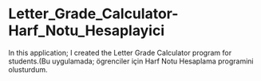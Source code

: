 # Letter_Grade_Calculator-Harf_Notu_Hesaplayici
 In this application; I created the Letter Grade Calculator program for students.(Bu uygulamada; ögrenciler için Harf Notu Hesaplama programini olusturdum.
